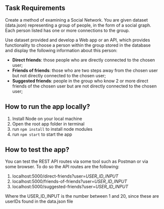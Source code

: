 Task Requirements
--
Create a method of examining a Social Network. You are given dataset (data.json) representing a group of people, in the form of a social graph. Each person listed has one or more connections to the group.

Use dataset provided and develop a Web app or an API, which provides functionality to choose a person within the group stored in the database and display the following information about this person:

- **Direct friends**: those people who are directly connected to the chosen user;
- **Friends of friends**: those who are two steps away from the chosen user but not directly connected to the chosen user;
- **Suggested friends**: people in the group who know 2 or more direct friends of the chosen user but are not directly connected to the chosen user;

How to run the app locally?
--
1. Install Node on your local machine
2. Open the root app folder in terminal
3. run `npm install` to install node modules
4. run `npm start` to start the app

How to test the app?
--
You can test the REST API routes via some tool such as Postman or via some browser.
To do so the API routes are the following:
1. localhost:5000/direct-friends?user=_USER_ID_INPUT_ 
2. localhost:5000/friends-of-friends?user=_USER_ID_INPUT_
3. localhost:5000/suggested-friends?user=_USER_ID_INPUT_

Where the USER_ID_INPUT is the number between 1 and 20, since these are userIDs found in the data.json file
